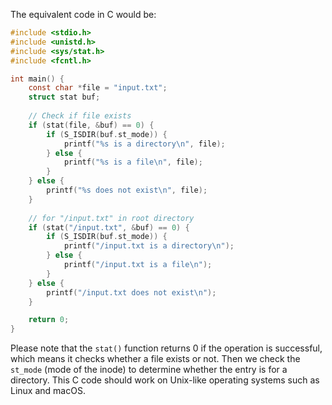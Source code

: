 The equivalent code in C would be:

```c
#include <stdio.h>
#include <unistd.h>
#include <sys/stat.h>
#include <fcntl.h>

int main() {
    const char *file = "input.txt";
    struct stat buf;
  
    // Check if file exists
    if (stat(file, &buf) == 0) {
        if (S_ISDIR(buf.st_mode)) {
            printf("%s is a directory\n", file);
        } else {
            printf("%s is a file\n", file);
        }
    } else {
        printf("%s does not exist\n", file);
    }
  
    // for "/input.txt" in root directory
    if (stat("/input.txt", &buf) == 0) {
        if (S_ISDIR(buf.st_mode)) {
            printf("/input.txt is a directory\n");
        } else {
            printf("/input.txt is a file\n");
        }
    } else {
        printf("/input.txt does not exist\n");
    }

    return 0;
}
```
Please note that the `stat()` function returns 0 if the operation is successful, which means it checks whether a file exists or not. Then we check the `st_mode` (mode of the inode) to determine whether the entry is for a directory. This C code should work on Unix-like operating systems such as Linux and macOS.
